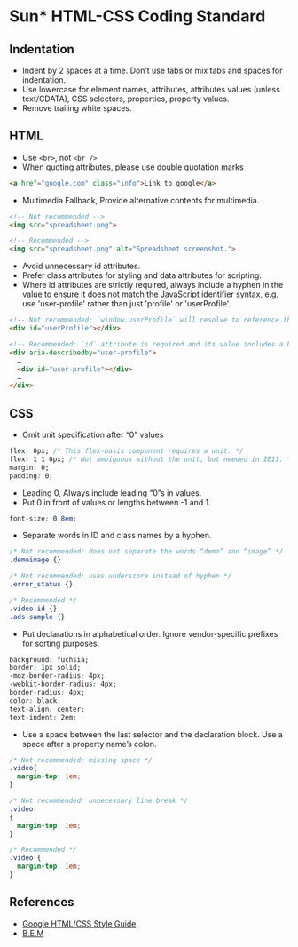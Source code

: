 # Sun* HTML-CSS Coding Standard

## Indentation
* Indent by 2 spaces at a time. Don’t use tabs or mix tabs and spaces for indentation..
* Use lowercase for element names, attributes, attributes values (unless text/CDATA), CSS selectors, properties, property values.
* Remove trailing white spaces.

## HTML
* Use ```<br>```, not ```<br />```
* When quoting attributes, please use double quotation marks
```html
<a href="google.com" class="info">Link to google</a>
```
* Multimedia Fallback, Provide alternative contents for multimedia.
```html
<!-- Not recommended -->
<img src="spreadsheet.png">

<!-- Recommended -->
<img src="spreadsheet.png" alt="Spreadsheet screenshot.">
```
* Avoid unnecessary id attributes.
* Prefer class attributes for styling and data attributes for scripting.
* Where id attributes are strictly required, always include a hyphen in the value to ensure it does not match the JavaScript identifier syntax, e.g. use 'user-profile' rather than just 'profile' or 'userProfile'.
```html
<!-- Not recommended: `window.userProfile` will resolve to reference the <div> node -->
<div id="userProfile"></div>

<!-- Recommended: `id` attribute is required and its value includes a hyphen -->
<div aria-describedby="user-profile">
  …
  <div id="user-profile"></div>
  …
</div>
```
## CSS
* Omit unit specification after “0” values
```css
flex: 0px; /* This flex-basis component requires a unit. */
flex: 1 1 0px; /* Not ambiguous without the unit, but needed in IE11. */
margin: 0;
padding: 0;
```
* Leading 0, Always include leading “0”s in values.
* Put 0 in front of values or lengths between -1 and 1.
```css
font-size: 0.8em;
```
* Separate words in ID and class names by a hyphen.
```css
/* Not recommended: does not separate the words “demo” and “image” */
.demoimage {}

/* Not recommended: uses underscore instead of hyphen */
.error_status {}

/* Recommended */
.video-id {}
.ads-sample {}

```
* Put declarations in alphabetical order. Ignore vendor-specific prefixes for sorting purposes.
```css
background: fuchsia;
border: 1px solid;
-moz-border-radius: 4px;
-webkit-border-radius: 4px;
border-radius: 4px;
color: black;
text-align: center;
text-indent: 2em;
```
* Use a space between the last selector and the declaration block.
Use a space after a property name’s colon.
```css
/* Not recommended: missing space */
.video{
  margin-top: 1em;
}

/* Not recommended: unnecessary line break */
.video
{
  margin-top: 1em;
}

/* Recommended */
.video {
  margin-top: 1em;
}
```

## References
* [Google HTML/CSS Style Guide](https://google.github.io/styleguide/htmlcssguide.html).
* [B.E.M](https://getbem.com/introduction/)
